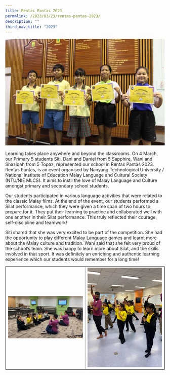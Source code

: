 ```yaml
---
title: Rentas Pantas 2023
permalink: /2023/03/23/rentas-pantas-2023/
description: ""
third_nav_title: "2023"
---
```

<img src="/images/rentas1.jpg">
<p>Learning takes place anywhere and beyond the classrooms. On 4 March, our Primary 5 students Siti, Dani and Daniel from 5 Sapphire, Wani and Shaziqah from 5 Topaz, represented our school in Rentas Pantas 2023. Rentas Pantas, is an event organised by Nanyang Technological University / National Institute of Education Malay Language and Cultural Society (NTU/NIE MLCS). It aims to instil the love of Malay Language and Culture amongst primary and secondary school students.</p>
<p>Our students participated in various language activities that were related to the classic Malay films. At the end of the event, our students performed a Silat performance, which they were given a time span of two hours to prepare for it. They put their learning to practice and collaborated well with one another in their Silat performance. This truly reflected their courage, self-discipline and teamwork!</p>
<p>Siti shared that she was very excited to be part of the competition. She had the opportunity to play different Malay Language games and learnt more about the Malay culture and tradition. Wani said that she felt very proud of the school’s team. She was happy to learn more about Silat, and the skills involved in that sport. It was definitely an enriching and authentic learning experience which our students would remember for a long time!</p>
<table border="1" style="border-collapse: collapse; width: 100%;">
<tbody>
<tr>
<td style="width: 50%;"><img src="/images/inter1i.jpeg"></td>
<td style="width: 50%;"><img src="/images/inter1j.jpeg"></td>
</tr>
</tbody>
</table>